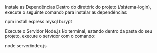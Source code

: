 
Instale as Dependências
Dentro do diretório do projeto (/sistema-login), execute o seguinte comando para instalar as dependências:

npm install express mysql bcrypt


Execute o Servidor Node.js
No terminal, estando dentro da pasta do seu projeto, execute o servidor com o comando:

node server/index.js
